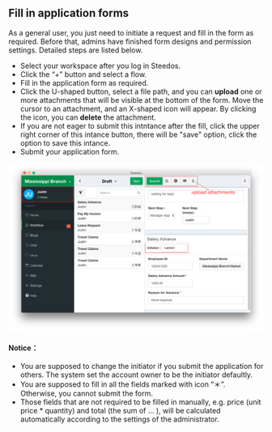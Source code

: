 ## Fill in application forms

 As a general user, you just need to initiate a request and fill in the form as required. Before that, admins have finished form designs and permission settings. Detailed steps are listed below.

- Select your workspace after you log in Steedos.
- Click the “+” button and select a flow.
- Fill in the application form as required.
- Click the U-shaped button, select a file path, and you can **upload** one or more attachments that will be visible at the bottom of the form. Move the cursor to an attachment, and an X-shaped icon will appear. By clicking the icon, you can **delete** the attachment.
- If you are not eager to submit this intntance after the fill, click the upper right corner of this intance button, there will be "save" option, click the option to save this intance.
- Submit your application form.

![](images/one.png)

#### Notice：
- You are supposed to change the initiator if you submit the application for others. The system set the account owner to be the initiator defaultly.
- You are supposed to fill in all the fields marked with icon “＊”. Otherwise, you cannot submit the form.
- Those fields that are not required to be filled in manually, e.g. price (unit price * quantity) and total (the sum of ... ), will be calculated automatically according to the settings of the administrator. 
